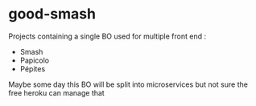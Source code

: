 # good-smash

Projects containing a single BO used for multiple front end :
- Smash 
- Papicolo
- Pépites

Maybe some day this BO will be split into microservices but not sure the free heroku can manage that
